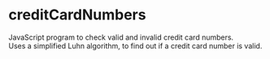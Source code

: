 # creditCardNumbers
JavaScript program to check valid and invalid credit card numbers.
</br>
Uses a simplified Luhn algorithm, to find out if a credit card number is valid.
